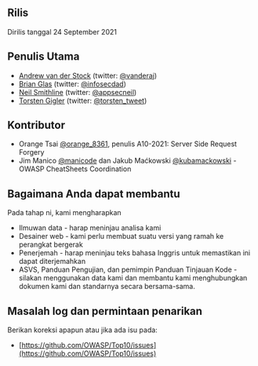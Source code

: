 
## Rilis

Dirilis tanggal 24 September 2021

## Penulis Utama

- [Andrew van der Stock](mailto:vanderaj@owasp.org) (twitter: [@vanderaj](https://twitter.com/vanderaj))
- [Brian Glas](mailto:brian.glas@owasp.org) (twitter: [@infosecdad](https://twitter.com/infosecdad))
- [Neil Smithline](mailto:neil.smithline@owasp.org) (twitter: [@appsecneil](https://twitter.com/appsecneil))
- [Torsten Gigler](mailto:torsten.gigler@owasp.org) (twitter: [@torsten_tweet](https://twitter.com/torsten_tweet))

## Kontributor

- Orange Tsai [@orange_8361](https://twitter.com/orange_8361), penulis A10-2021: Server Side Request Forgery
- Jim Manico [@manicode](https://twitter.com/manicode) dan Jakub Maćkowski [@kubamackowski](https://twitter.com/kubamackowski) - OWASP CheatSheets Coordination

## Bagaimana Anda dapat membantu 

Pada tahap ni, kami mengharapkan

- Ilmuwan data - harap meninjau analisa kami
- Desainer web - kami perlu membuat suatu versi yang ramah ke perangkat bergerak
- Penerjemah - harap meninjau teks bahasa Inggris untuk memastikan ini dapat diterjemahkan
- ASVS, Panduan Pengujian, dan pemimpin Panduan Tinjauan Kode - silakan menggunakan data kami dan membantu kami menghubungkan 
dokumen kami dan standarnya secara bersama-sama.

## Masalah log dan permintaan penarikan

Berikan koreksi apapun atau jika ada isu pada:

- [https://github.com/OWASP/Top10/issues](https://github.com/OWASP/Top10/issues)
